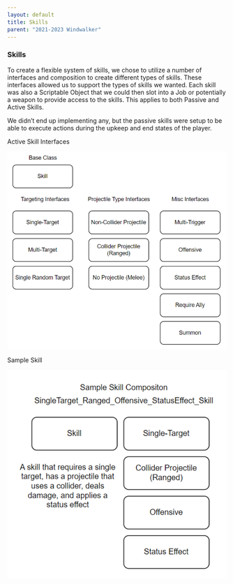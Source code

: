 ```yaml
---
layout: default
title: Skills
parent: "2021-2023 Windwalker"
---
```

### Skills

To create a flexible system of skills, we chose to utilize a number of interfaces and composition to create different types of skills. These interfaces allowed us to support the types of skills we wanted. Each skill was also a Scriptable Object that we could then slot into a Job or potentially a weapon to provide access to the skills. This applies to both Passive and Active Skills. 

We didn’t end up implementing any, but the passive skills were setup to be able to execute actions during the upkeep and end states of the player.

Active Skill Interfaces

![Active Skills](/assets/images/active-skills-interfaces.png)

Sample Skill

![Sample Skill](/assets/images/sample-skill.png)